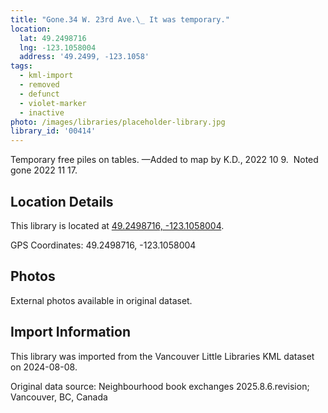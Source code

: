 ```yaml
---
title: "Gone.34 W. 23rd Ave.\_ It was temporary."
location:
  lat: 49.2498716
  lng: -123.1058004
  address: '49.2499, -123.1058'
tags:
  - kml-import
  - removed
  - defunct
  - violet-marker
  - inactive
photo: /images/libraries/placeholder-library.jpg
library_id: '00414'
---
```

Temporary free piles on tables.
—Added to map by K.D., 2022 10 9.  
Noted gone 2022 11 17.

## Location Details

This library is located at [49.2498716, -123.1058004](https://www.google.com/maps?q=49.2498716,-123.1058004).

GPS Coordinates: 49.2498716, -123.1058004

## Photos

External photos available in original dataset.

## Import Information

This library was imported from the Vancouver Little Libraries KML dataset on 2024-08-08.

Original data source: Neighbourhood book exchanges 2025.8.6.revision; Vancouver, BC, Canada
